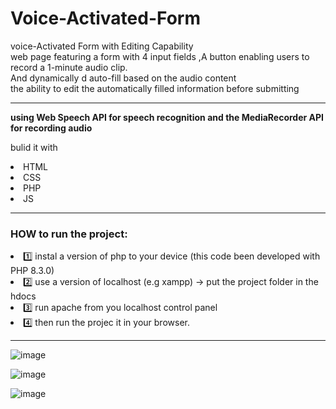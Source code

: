 # Voice-Activated-Form
voice-Activated Form with Editing Capability
<br>
web page featuring a form with 4 input fields ,A button enabling users to record a 1-minute audio clip. 
<br>
And dynamically d auto-fill based on the audio content
<br>
the ability to edit the automatically filled information before submitting
<br>
<hr>

<b>using Web Speech API for speech recognition and the MediaRecorder API for recording audio </b>

bulid it with 
<div>
  <li>HTML</li>
  <li>CSS</li>
  <li>PHP</li>
  <li>JS</li>
</div>
<hr>
<h3>HOW to run the project: </h3>
<li>
  1️⃣ instal a version of php to your device (this code been developed with PHP 8.3.0)
</li>
<li>
  2️⃣ use a version of localhost (e.g xampp) -> put the project folder in the hdocs 
</li>
<li>
  3️⃣ run apache from you localhost control panel
</li>
<li>
   4️⃣ then run the projec it in your browser.
</li>
 
<hr>

![image](https://github.com/ama1Mh/Voice-Activated-Form/assets/97390633/cba49256-2b0c-43a7-8a74-4ea776cdb2c4)

![image](https://github.com/ama1Mh/Voice-Activated-Form/assets/97390633/388b18be-8b97-4dae-a201-4e54e17f8e28)

![image](https://github.com/ama1Mh/Voice-Activated-Form/assets/97390633/a3e7ffc8-ae3e-49f9-a126-a902a89a5dd7)
